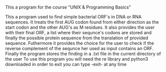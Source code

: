 This a program for the course "UNIX & Programming Basics"

This a program used to find simple bacterial ORF's in DNA or RNA sequences. It treats the first AUG codon found from either direction as the start codon and the other AUG's as M residues. It also
provides the user with their final ORF, a list where their sequnce's codons are stored and finally the possible protein sequence from the translation of provided sequence. Futhermore it provides 
the choice for the user to check if the reverse complement of the sequnce her used as input contains an ORF. Finally the program stores the finding in a .txt file in the current directory of the user
To use this program you will need the re library and python3 downloaded  in order to exit you can type -exit- at any time 


